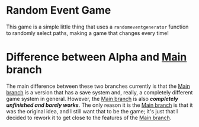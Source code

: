 # Random Event Game
This game is a simple little thing that uses a `randomeventgenerator` function to randomly select paths, making a game that changes every time!

# Difference between Alpha and [Main](https://github.com/MasterMind4-0/RandomEventGame) branch
The main difference between these two branches currently is that the [Main branch](https://github.com/MasterMind4-0/RandomEventGame) is a version that has a save system and, really, a completely different game system in general. However, the [Main branch](https://github.com/MasterMind4-0/RandomEventGame) is also ***completely unfinished and barely works***.
The only reason it is the [Main branch](https://github.com/MasterMind4-0/RandomEventGame) is that it was the original idea, and I still want that to be the game; it's just that I decided to rework it to get close to the features of the [Main branch](https://github.com/MasterMind4-0/RandomEventGame).
